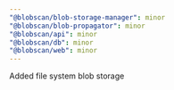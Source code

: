 ```yaml
---
"@blobscan/blob-storage-manager": minor
"@blobscan/blob-propagator": minor
"@blobscan/api": minor
"@blobscan/db": minor
"@blobscan/web": minor
---
```


Added file system blob storage
